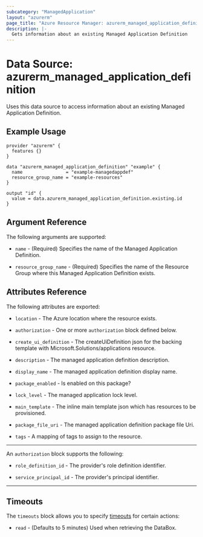 ```yaml
---
subcategory: "ManagedApplication"
layout: "azurerm"
page_title: "Azure Resource Manager: azurerm_managed_application_definition"
description: |-
  Gets information about an existing Managed Application Definition
---
```


# Data Source: azurerm_managed_application_definition

Uses this data source to access information about an existing Managed Application Definition.

## Example Usage

```hcl
provider "azurerm" {
  features {}
}

data "azurerm_managed_application_definition" "example" {
  name                = "example-managedappdef"
  resource_group_name = "example-resources"
}

output "id" {
  value = data.azurerm_managed_application_definition.existing.id
}
```

## Argument Reference

The following arguments are supported:

* `name` - (Required) Specifies the name of the Managed Application Definition.

* `resource_group_name` - (Required) Specifies the name of the Resource Group where this Managed Application Definition exists.

## Attributes Reference

The following attributes are exported:

* `location` - The Azure location where the resource exists.

* `authorization` - One or more `authorization` block defined below.

* `create_ui_definition` - The createUiDefinition json for the backing template with Microsoft.Solutions/applications resource.

* `description` - The managed application definition description.

* `display_name` - The managed application definition display name.

* `package_enabled` - Is enabled on this package?

* `lock_level` - The managed application lock level.

* `main_template` - The inline main template json which has resources to be provisioned.

* `package_file_uri` - The managed application definition package file Uri.

* `tags` - A mapping of tags to assign to the resource.

---

An `authorization` block supports the following:

* `role_definition_id` - The provider's role definition identifier.

* `service_principal_id` - The provider's principal identifier.

---

## Timeouts

The `timeouts` block allows you to specify [timeouts](https://www.terraform.io/docs/configuration/resources.html#timeouts) for certain actions:

* `read` - (Defaults to 5 minutes) Used when retrieving the DataBox.
